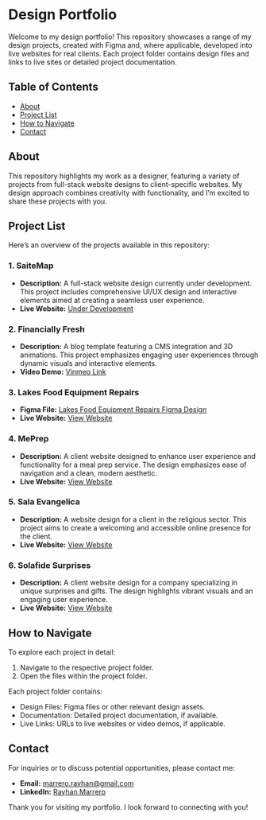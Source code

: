# Design Portfolio

Welcome to my design portfolio! This repository showcases a range of my design projects, created with Figma and, where applicable, developed into live websites for real clients. Each project folder contains design files and links to live sites or detailed project documentation.

## Table of Contents

- [About](#about)
- [Project List](#project-list)
- [How to Navigate](#how-to-navigate)
- [Contact](#contact)

## About

This repository highlights my work as a designer, featuring a variety of projects from full-stack website designs to client-specific websites. My design approach combines creativity with functionality, and I’m excited to share these projects with you.

## Project List

Here’s an overview of the projects available in this repository:

### 1. SaiteMap

- **Description:** A full-stack website design currently under development. This project includes comprehensive UI/UX design and interactive elements aimed at creating a seamless user experience.
- **Live Website:** [Under Development](https://www.saitemap.com/)

### 2. Financially Fresh

- **Description:** A blog template featuring a CMS integration and 3D animations. This project emphasizes engaging user experiences through dynamic visuals and interactive elements.
- **Video Demo:** [Vinmeo Link](https://vimeo.com/865302596)

### 3. Lakes Food Equipment Repairs

- **Figma File:** [Lakes Food Equipment Repairs Figma Design](path/to/figma/file)
- **Live Website:** [View Website](https://www.lakesfoodequipmentrepairs.com/index.html)

### 4. MePrep

- **Description:** A client website designed to enhance user experience and functionality for a meal prep service. The design emphasizes ease of navigation and a clean, modern aesthetic.
- **Live Website:** [View Website](https://rayhanm17.github.io/PrepAppDemo/)

### 5. Sala Evangelica

- **Description:** A website design for a client in the religious sector. This project aims to create a welcoming and accessible online presence for the client.
- **Live Website:** [View Website](http://www.salaevangelicamiami.com/index.html)

### 6. Solafide Surprises

- **Description:** A client website design for a company specializing in unique surprises and gifts. The design highlights vibrant visuals and an engaging user experience.
- **Live Website:** [View Website](https://rayhanm17.github.io/Sola-FideSurprises/index.html)

## How to Navigate

To explore each project in detail:

1. Navigate to the respective project folder.
2. Open the files within the project folder.

Each project folder contains:
- Design Files: Figma files or other relevant design assets.
- Documentation: Detailed project documentation, if available.
- Live Links: URLs to live websites or video demos, if applicable.

## Contact

For inquiries or to discuss potential opportunities, please contact me:

- **Email:** [marrero.rayhan@gmail.com](mailto:marrero.rayhan@gmail.com)
- **LinkedIn:** [Rayhan Marrero](https://www.linkedin.com/in/rayhan-m-808123211/)

Thank you for visiting my portfolio. I look forward to connecting with you!
